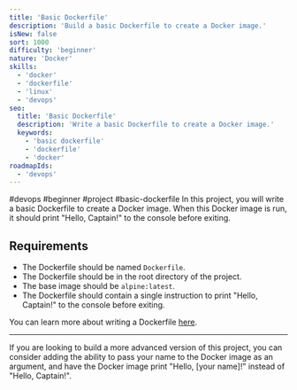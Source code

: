 ```yaml
---
title: 'Basic Dockerfile'
description: 'Build a basic Dockerfile to create a Docker image.'
isNew: false
sort: 1000
difficulty: 'beginner'
nature: 'Docker'
skills:
  - 'docker'
  - 'dockerfile'
  - 'linux'
  - 'devops'
seo:
  title: 'Basic Dockerfile'
  description: 'Write a basic Dockerfile to create a Docker image.'
  keywords:
    - 'basic dockerfile'
    - 'dockerfile'
    - 'docker'
roadmapIds:
  - 'devops'
---
```

#devops #beginner #project #basic-dockerfile
In this project, you will write a basic Dockerfile to create a Docker image. When this Docker image is run, it should print "Hello, Captain!" to the console before exiting.

## Requirements

- The Dockerfile should be named `Dockerfile`.
- The Dockerfile should be in the root directory of the project.
- The base image should be `alpine:latest`.
- The Dockerfile should contain a single instruction to print "Hello, Captain!" to the console before exiting.


You can learn more about writing a Dockerfile [here](https://docs.docker.com/engine/reference/builder/).

<hr />

If you are looking to build a more advanced version of this project, you can consider adding the ability to pass your name to the Docker image as an argument, and have the Docker image print "Hello, [your name]!" instead of "Hello, Captain!".

